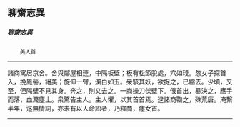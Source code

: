 

## 聊齋志異

##### 聊齋志異
　　`美人首`

* * *

諸商寓居京舍。舍與鄰屋相連，中隔板壁；板有松節脫處，穴如琖。忽女子探首入，挽鳳髻，絕美；旋伸一臂，潔白如玉。衆駭其妖，欲捉之，已縮去。少頃，又至，但隔壁不見其身。奔之，則又去之。一商操刀伏壁下。俄首出，暴決之，應手而落，血濺塵土。衆驚告主人。主人懼，以其首首焉。逮諸商鞫之，殊荒唐。淹繫半年，迄無情詞，亦未有以人命訟者，乃釋商，瘞女首。

* * *

